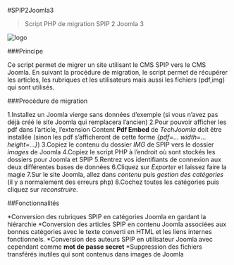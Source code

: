 #SPIP2Joomla3
>Script PHP de migration SPIP 2 Joomla 3

![logo](http://image.noelshack.com/fichiers/2015/28/1436185811-logoscrat.png)


###Principe

Ce script permet de migrer un site utilisant le CMS SPIP vers le CMS Joomla. En suivant la procédure de migration, le script permet de récupérer les articles, les rubriques et les utilisateurs mais aussi les fichiers (pdf,img) qui sont utilisés.


###Procédure de migration

1.Installez un Joomla vierge sans données d’exemple (si vous n’avez pas déjà créé le site Joomla qui remplacera l’ancien)
2.Pour pouvoir afficher les pdf dans l’article, l’extension Content __Pdf Embed__ de _TechJoomla_ doit être installée (sinon les pdf s’afficheront de cette forme _{pdf=… width=… height=…}_)
3.Copiez le contenu du dossier _IMG_ de SPIP vers le dossier _images_ de Joomla
4.Copiez le script PHP à l’endroit où sont stockés les dossiers pour Joomla et SPIP
5.Rentrez vos identifiants de connexion aux deux différentes bases de données
6.Cliquez sur _Exporter_ et laissez faire la magie
7.Sur le site Joomla, allez dans _contenu_ puis _gestion des catégories_ (il y a normalement des erreurs php)
8.Cochez toutes les catégories puis cliquez sur _reconstruire_.


##Fonctionnalités

*Conversion des rubriques SPIP en catégories Joomla en gardant la hiérarchie
*Conversion des articles SPIP en contenu Joomla associées aux bonnes catégories avec le texte converti en HTML et les liens internes fonctionnels.
*Conversion des auteurs SPIP en utilisateur Joomla avec cependant comme __mot de passe secret__
*Suppression des fichiers transférés inutiles qui sont contenus dans images de Joomla
